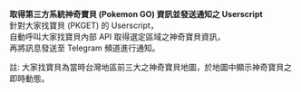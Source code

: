 **取得第三方系統神奇寶貝 (Pokemon GO) 資訊並發送通知之 Userscript**  
針對大家找寶貝 (PKGET) 的 Userscript，  
自動呼叫大家找寶貝內部 API 取得選定區域之神奇寶貝資訊，  
再將訊息發送至 Telegram 頻道進行通知。
  
註: 大家找寶貝為當時台灣地區前三大之神奇寶貝地圖，於地圖中顯示神奇寶貝之即時動態。
